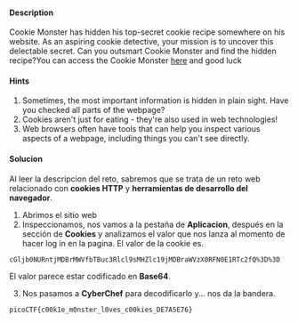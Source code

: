 
#### Description
Cookie Monster has hidden his top-secret cookie recipe somewhere on his website. As an aspiring cookie detective, your mission is to uncover this delectable secret. Can you outsmart Cookie Monster and find the hidden recipe?You can access the Cookie Monster [here](http://verbal-sleep.picoctf.net:50164/) and good luck

#### Hints
1. Sometimes, the most important information is hidden in plain sight. Have you checked all parts of the webpage?
2. Cookies aren't just for eating - they're also used in web technologies!
3. Web browsers often have tools that can help you inspect various aspects of a webpage, including things you can't see directly.

#### Solucion
Al leer la descripcion del reto, sabremos que se trata de un reto web relacionado con **cookies HTTP** y **herramientas de desarrollo del navegador**.

1. Abrimos el sitio web
2. Inspeccionamos, nos vamos a la pestaña de **Aplicacion**, después en la sección de **Cookies** y analizamos el valor que nos lanza al momento de hacer log in en la pagina. El valor de la cookie es.
```
cGljb0NURntjMDBrMWVfbTBuc3Rlcl9sMHZlc19jMDBraWVzX0RFN0E1RTc2fQ%3D%3D
```
El valor parece estar codificado en **Base64**.

3. Nos pasamos a **CyberChef** para decodificarlo y... nos da la bandera.
```
picoCTF{c00k1e_m0nster_l0ves_c00kies_DE7A5E76}
```
